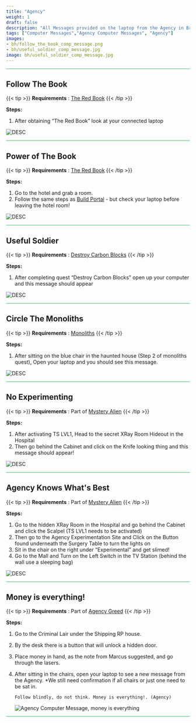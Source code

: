 ```yaml
---
title: "Agency"
weight: 1
draft: false
description: "All Messages provided on the laptop from the Agency in Brookhaven RP Secrets and Mysteries."
tags: ["Computer Messages","Agency Computer Messages", "Agency"]
images: 
- bh/follow_the_book_comp_message.png
- bh/useful_soldier_comp_message.jpg
image: bh/useful_soldier_comp_message.jpg
---
```



<hr style="background-color: #28b44c" size=8>

## Follow The Book

{{< tip >}}
**Requirements** : [The Red Book](/lore/special_tools/#the-red-book)
{{< /tip >}}

**Steps:**

1. After obtaining “The Red Book” look at your connected laptop


![DESC](/images/bh/follow_the_book_comp_message.png) 


<hr style="background-color: #28b44c" size=8>

## Power of The Book

{{< tip >}}
**Requirements** : [The Red Book](/lore/special_tools/#the-red-book)
{{< /tip >}}

**Steps:**

1. Go to the hotel and grab a room.
2. Follow the same steps as [Build Portal](/lore/quests/#build-portal) - but check your laptop before leaving the hotel room!



![DESC](/images/bh/power_of_the_book_comp_message.jpg) 


<hr style="background-color: #28b44c" size=8>

## Useful Soldier

{{< tip >}}
**Requirements** : [Destroy Carbon Blocks](/lore/quests/#destroy-carbon-blocks)
{{< /tip >}}

**Steps:**

1. After completing quest “Destroy Carbon Blocks” open up your computer and this message should appear


![DESC](/images/bh/useful_soldier_comp_message.jpg) 


<hr style="background-color: #28b44c" size=8>

## Circle The Monoliths

{{< tip >}}
**Requirements** : [Monoliths](/lore/quests/#monoliths)
{{< /tip >}}

**Steps:**

1. After sitting on the blue chair in the haunted house (Step 2 of monoliths quest), Open your laptop and you should see this message.


![DESC](/images/bh/circle_monotliths_comp_message.jpg) 


<hr style="background-color: #28b44c" size=8>

## No Experimenting

{{< tip >}}
**Requirements** : Part of [Mystery Alien](/lore/quests/#mystery-alien)
{{< /tip >}}

**Steps:**

1. After activating TS LVL1, Head to the secret XRay Room Hideout in the Hospital
2. Then go behind the Cabinet and click on the Knife looking thing and this message should appear!



![DESC](/images/bh/agency_no_experimenting_comp_message.jpg) 


<hr style="background-color: #28b44c" size=8>

## Agency Knows What's Best

{{< tip >}}
**Requirements** : Part of [Mystery Alien](/lore/quests/#mystery-alien)
{{< /tip >}}

**Steps:**

1. Go to the hidden XRay Room in the Hospital and go behind the Cabinet and click the Scalpel (TS LVL1 needs to be activated)
2. Then go to the Agency Experimentation Site and Click on the Button found underneath the Surgery Table to turn the lights on
3. Sit in the chair on the right under “Experimental” and get slimed!
4. Go to the Mall and Turn on the Left Switch in the TV Station (behind the wall use a sleeping bag)



![DESC](/images/bh/agency_knows_whats_best_comp_message.jpg) 


<hr style="background-color: #28b44c" size=8>


	

## Money is everything!

{{< tip >}}
**Requirements** : Part of [Agency Greed](/lore/quests/#agency-greed)
{{< /tip >}}

**Steps:**

1. Go to the Criminal Lair under the Shipping RP house.
1. By the desk there is a button that will unlock a hidden door.
1. Place money in hand, as the note from Marcus suggested, and go through the lasers.
1.  After sitting in the chairs, open your laptop to see a new message from the Agency. *We still need confirmation if all chairs or just one need to be sat in.

	`Follow blindly, do not think. Money is everything!. (Agency)`
	
	![Agency Computer Message, money is everything](/images/bh/agency_greed_comp_message.jpg)

<hr style="background-color: #28b44c" size=8>